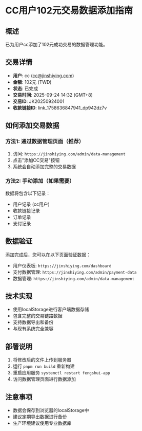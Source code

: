# CC用户102元交易数据添加指南

## 概述
已为用户cc添加了102元成功交易的数据管理功能。

## 交易详情
- **用户**: cc (cc@jinshiying.com)
- **金额**: 102元 (TWD)
- **状态**: 已完成
- **交易时间**: 2025-09-24 14:32 (GMT+8)
- **交易ID**: JK20250924001
- **收款链接ID**: link_1758636847941_dp942dz7v

## 如何添加交易数据

### 方法1: 通过数据管理页面（推荐）
1. 访问: `https://jinshiying.com/admin/data-management`
2. 点击"添加CC交易"按钮
3. 系统会自动添加完整的交易数据

### 方法2: 手动添加（如果需要）
数据将包含以下记录：
- 用户记录 (cc用户)
- 收款链接记录
- 订单记录
- 支付记录

## 数据验证
添加完成后，您可以在以下页面验证数据：
- 用户仪表板: `https://jinshiying.com/dashboard`
- 支付数据管理: `https://jinshiying.com/admin/payment-data`
- 数据管理: `https://jinshiying.com/admin/data-management`

## 技术实现
- 使用localStorage进行客户端数据存储
- 包含完整的交易链路数据
- 支持数据导出和备份
- 与现有系统完全兼容

## 部署说明
1. 将修改后的文件上传到服务器
2. 运行 `pnpm run build` 重新构建
3. 重启应用服务 `systemctl restart fengshui-app`
4. 访问数据管理页面进行数据添加

## 注意事项
- 数据会保存到浏览器的localStorage中
- 建议定期导出数据进行备份
- 生产环境建议使用专业数据库

